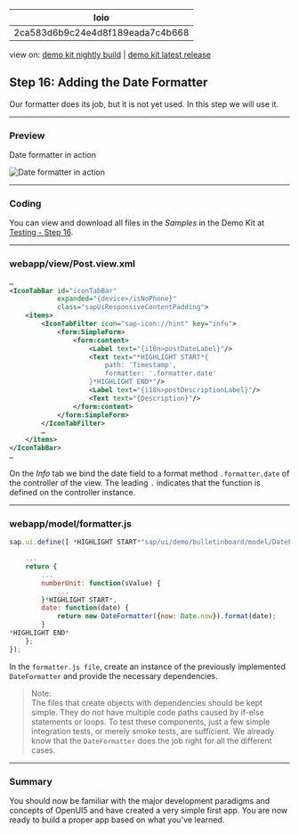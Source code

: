 <!-- loio2ca583d6b9c24e4d8f189eada7c4b668 -->

| loio |
| -----|
| 2ca583d6b9c24e4d8f189eada7c4b668 |

<div id="loio">

view on: [demo kit nightly build](https://openui5nightly.hana.ondemand.com/#/topic/2ca583d6b9c24e4d8f189eada7c4b668) | [demo kit latest release](https://openui5.hana.ondemand.com/#/topic/2ca583d6b9c24e4d8f189eada7c4b668)</div>

## Step 16: Adding the Date Formatter

Our formatter does its job, but it is not yet used. In this step we will use it.

***

### Preview

   
  
<a name="loio2ca583d6b9c24e4d8f189eada7c4b668__fig_r1j_pst_mr"/>Date formatter in action

 ![](loio9aa15b0691014bd287a5a5d874f6f064_LowRes.png "Date formatter in action") 

***

### Coding

You can view and download all files in the *Samples* in the Demo Kit at [Testing - Step 16](https://openui5.hana.ondemand.com/explored.html#/sample/sap.m.tutorial.testing.16/preview).

***

### webapp/view/Post.view.xml

``` xml
…
<IconTabBar id="iconTabBar"
			expanded="{device>/isNoPhone}"
			class="sapUiResponsiveContentPadding">
	<items>
		<IconTabFilter icon="sap-icon://hint" key="info">
			<form:SimpleForm>
				<form:content>
					<Label text="{i18n>postDateLabel}"/>
					<Text text="*HIGHLIGHT START*{
						path: 'Timestamp',
						formatter: '.formatter.date'
					}*HIGHLIGHT END*"/>
					<Label text="{i18n>postDescriptionLabel}"/>
					<Text text="{Description}"/>
				</form:content>
			</form:SimpleForm>
		</IconTabFilter>
		…
	</items>
</IconTabBar>
…
```

On the *Info* tab we bind the date field to a format method `.formatter.date` of the controller of the view. The leading `.` indicates that the function is defined on the controller instance.

***

### webapp/model/formatter.js

``` js
sap.ui.define([ *HIGHLIGHT START*"sap/ui/demo/bulletinboard/model/DateFormatter"*HIGHLIGHT END* ], function (*HIGHLIGHT START*DateFormatter*HIGHLIGHT END*) {

	...
	return {
		...
		numberUnit: function(sValue) {
			...
		}*HIGHLIGHT START*,
		date: function(date) {
			return new DateFormatter({now: Date.now}).format(date);
		}
*HIGHLIGHT END*
	};
});
```

In the `formatter.js file`, create an instance of the previously implemented `DateFormatter` and provide the necessary dependencies.

> Note:  
> The files that create objects with dependencies should be kept simple. They do not have multiple code paths caused by if-else statements or loops. To test these components, just a few simple integration tests, or merely smoke tests, are sufficient. We already know that the `DateFormatter` does the job right for all the different cases.

***

<a name="loio2ca583d6b9c24e4d8f189eada7c4b668__section_ovt_b2t_qbb"/>

### Summary

You should now be familiar with the major development paradigms and concepts of OpenUI5 and have created a very simple first app. You are now ready to build a proper app based on what you've learned.

